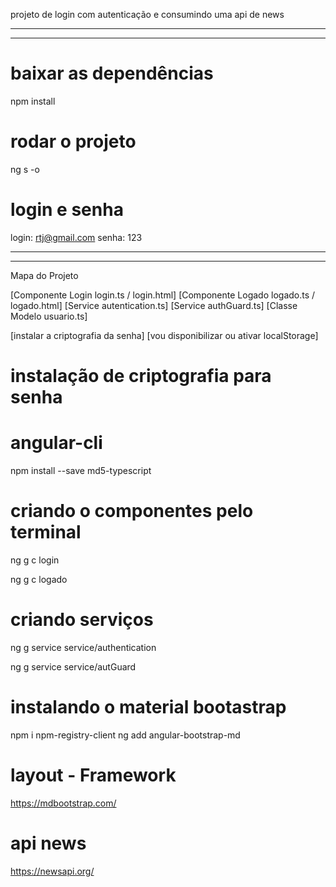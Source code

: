 projeto de login com autenticação e consumindo uma api de news
*****************************************************
*****************************************************
# baixar as dependências 
npm install

# rodar o projeto
ng s -o

# login e senha
login: rtj@gmail.com
senha: 123
*******************************************************
*******************************************************

Mapa do Projeto

[Componente Login login.ts / login.html]
[Componente Logado logado.ts / logado.html]
[Service autentication.ts] 
[Service authGuard.ts]
[Classe Modelo usuario.ts]

[instalar a criptografia da senha]
[vou disponibilizar ou ativar localStorage]

# instalação de criptografia para senha
# angular-cli
npm install --save md5-typescript

# criando o componentes pelo terminal
ng g c login

ng g c logado

# criando serviços
ng g service service/authentication

ng g service service/autGuard


# instalando o material bootastrap
npm i npm-registry-client
ng add angular-bootstrap-md

# layout - Framework
https://mdbootstrap.com/ 

# api news
https://newsapi.org/
